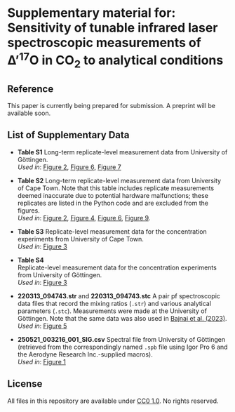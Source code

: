 # Supplementary material for:</br>Sensitivity of tunable infrared laser spectroscopic measurements of ∆’<sup>17</sup>O in CO<sub>2</sub> to analytical conditions
<!-- [![DOI](https://zenodo.org/badge/xxxx.svg)](https://zenodo.org/doi/10.5281/zenodo.xxxx) -->

## Reference
This paper is currently being prepared for submission. A preprint will be available soon.

## List of Supplementary Data

- **Table S1**
  Long-term replicate-level measurement data from University of Göttingen.  
  *Used in*: [Figure 2](figures/LT_Figure_2.png), [Figure 6](figures/LT_Figure_6.png), [Figure 7](figures/LT_Figure_7.png)

- **Table S2**
  Long-term replicate-level measurement data from University of Cape Town. Note that this table includes replicate measurements deemed inaccurate due to potential hardware malfunctions; these replicates are listed in the Python code and are excluded from the figures.  
  *Used in*: [Figure 2](figures/LT_Figure_2.png), [Figure 4](figures/LT_Figure_4.png), [Figure 6](figures/LT_Figure_6.png), [Figure 9](figures/LT_Figure_9.png).

- **Table S3**
  Replicate-level measurement data for the concentration experiments from University of Cape Town.  
  *Used in*: [Figure 3](figures/LT_Figure_3.png)

- **Table S4**  
  Replicate-level measurement data for the concentration experiments from University of Göttingen.  
  *Used in*: [Figure 3](figures/LT_Figure_3.png)

- **220313_094743.str** and **220313_094743.stc**
  A pair pf spectroscopic data files that record the mixing ratios (`.str`) and various analytical parameters (`.stc`). Measurements were made at the University of Göttingen. Note that the same data was also used in [Bajnai et al. (2023)](https://github.com/davidbajnai/TARDIS).  
  *Used in*: [Figure 5](figures/LT_Figure_5.png)

- **250521_003216_001_SIG.csv**
  Spectral file from University of Göttingen (retrieved from the correspondingly named `.spb` file using Igor Pro 6 and the Aerodyne Research Inc.-supplied macros).  
  *Used in*: [Figure 1](figures/LT_Figure_1.png)

## License
All files in this repository are available under [CC0 1.0](LICENSE). No rights reserved.